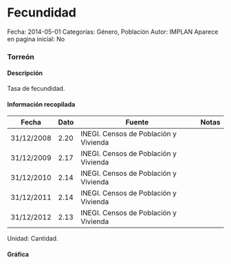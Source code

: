 Fecundidad
=====

Fecha: 2014-05-01
Categorías: Género, Población
Autor: IMPLAN
Aparece en pagina inicial: No

### Torreón

#### Descripción

Tasa de fecundidad.

<!-- break -->

#### Información recopilada

<table class="table table-hover table-bordered matriz">
  <thead>
    <tr><th>Fecha</th><th>Dato</th><th>Fuente</th><th>Notas</th></tr>
  </thead>
  <tbody>
    <tr><td class="centrado">31/12/2008</td><td class="derecha">2.20</td><td>INEGI. Censos de Población y Vivienda</td><td></td></tr>
    <tr><td class="centrado">31/12/2009</td><td class="derecha">2.17</td><td>INEGI. Censos de Población y Vivienda</td><td></td></tr>
    <tr><td class="centrado">31/12/2010</td><td class="derecha">2.14</td><td>INEGI. Censos de Población y Vivienda</td><td></td></tr>
    <tr><td class="centrado">31/12/2011</td><td class="derecha">2.14</td><td>INEGI. Censos de Población y Vivienda</td><td></td></tr>
    <tr><td class="centrado">31/12/2012</td><td class="derecha">2.13</td><td>INEGI. Censos de Población y Vivienda</td><td></td></tr>
  </tbody>
</table>

Unidad: Cantidad.

#### Gráfica

<div id="Morristafqdhuh" class="grafica"></div>
  <script>
  new Morris.Line({
    element: 'Morristafqdhuh',
    data: [
      { fecha: '2008-12-31', dato: 2.2000 },
      { fecha: '2009-12-31', dato: 2.1700 },
      { fecha: '2010-12-31', dato: 2.1400 },
      { fecha: '2011-12-31', dato: 2.1400 },
      { fecha: '2012-12-31', dato: 2.1300 }
    ],
    xkey: 'fecha',
    ykeys: ['dato'],
    labels: ['Dato'],
    lineColors: ['#FF5B02'],
    xLabelFormat: function(d) {
      return d.getDate()+'/'+(d.getMonth()+1)+'/'+d.getFullYear();
    },
    dateFormat: function (ts) {
      var d = new Date(ts);
      return d.getDate() + '/' + (d.getMonth() + 1) + '/' + d.getFullYear();
    }
  });
  </script>
